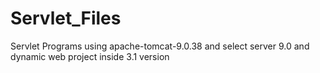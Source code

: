 # Servlet_Files
Servlet Programs using apache-tomcat-9.0.38 and select server 9.0 and dynamic web project inside 3.1 version
